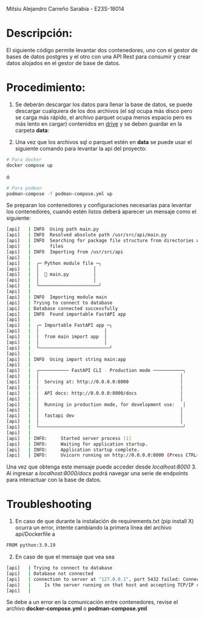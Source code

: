 Mitsiu Alejandro Carreño Sarabia - E23S-18014

# Descripción:
El siguiente código permite levantar dos contenedores, uno con el gestor de bases de datos postgres y el otro con una API Rest para consumir y crear datos alojados en el gestor de base de datos.
# Procedimiento:
1. Se deberán descargar los datos para llenar la base de datos, se puede descargar cualquiera de los dos archivos (el sql ocupa más disco pero se carga más rápido, el archivo parquet ocupa menos espacio pero es más lento en cargar) contenidos en [drive](https://drive.google.com/drive/folders/1udL7Kr08BGNz_TQNnWH0qwG1C8zQWW0X?usp=sharing) y se deben guardar en la carpeta **data**:

2. Una vez que los archivos sql o parquet estén en **data** se puede usar el siguiente comando para levantar la api del proyecto:
```bash
# Para docker
docker compose up
```
ó 
```bash
# Para podman
podman-compose -f podman-compose.yml up
```
Se preparan los contenedores y configuraciones necesarias para levantar los contenedores, cuando estén listos deberá aparecer un mensaje como el siguiente:
```bash
[api]  	| INFO 	Using path main.py                                                	 
[api]  	| INFO 	Resolved absolute path /usr/src/api/main.py                       	 
[api]  	| INFO 	Searching for package file structure from directories with __init__.py
[api]  	|      	files                                                             	 
[api]  	| INFO 	Importing from /usr/src/api                                       	 
[api]  	|                                                                            	 
[api]  	|  ╭─ Python module file ─╮                                                  	 
[api]  	|  │                  	│                                                  	 
[api]  	|  │  🐍 main.py      	│                                                  	 
[api]  	|  │                  	│                                                  	 
[api]  	|  ╰──────────────────────╯                                                  	 
[api]  	|                                                                            	 
[api]  	| INFO 	Importing module main                                             	 
[api]  	| Trying to connect to database
[api]  	| Database connected successfully
[api]  	| INFO 	Found importable FastAPI app                                      	 
[api]  	|                                                                            	 
[api]  	|  ╭─ Importable FastAPI app ─╮                                              	 
[api]  	|  │                      	│                                              	 
[api]  	|  │  from main import app	│                                              	 
[api]  	|  │                      	│                                              	 
[api]  	|  ╰──────────────────────────╯                                              	 
[api]  	|                                                                            	 
[api]  	| INFO 	Using import string main:app                                      	 
[api]  	|                                                                            	 
[api]  	|  ╭─────────── FastAPI CLI - Production mode ───────────╮                   	 
[api]  	|  │                                                 	│                   	 
[api]  	|  │  Serving at: http://0.0.0.0:8000                	│                   	 
[api]  	|  │                                                 	│                   	 
[api]  	|  │  API docs: http://0.0.0.0:8000/docs             	│                   	 
[api]  	|  │                                                 	│                   	 
[api]  	|  │  Running in production mode, for development use:   │                   	 
[api]  	|  │                                                 	│                   	 
[api]  	|  │  fastapi dev                                    	│                   	 
[api]  	|  │                                                 	│                   	 
[api]  	|  ╰─────────────────────────────────────────────────────╯                   	 
[api]  	|                                                                            	 
[api]  	| INFO: 	Started server process [1]
[api]  	| INFO: 	Waiting for application startup.
[api]  	| INFO: 	Application startup complete.
[api]  	| INFO: 	Uvicorn running on http://0.0.0.0:8000 (Press CTRL+C to quit)
```
Una vez que obtenga este mensaje puede acceder desde _localhost:8000_
3. Al ingresar a _localhost:8000/docs_ podrá navegar una serie de endpoints para interactuar con la base de datos.

# Troubleshooting
1. En caso de que durante la instalación de requirements.txt (pip install X) ocurra un error, intente cambiando la primera línea del archivo api/Dockerfile a
```bash
FROM python:3.9.19
``` 

2. En caso de que el mensaje que vea sea 
```bash
[api]  	| Trying to connect to database
[api]  	| Database not connected
[api]  	| connection to server at "127.0.0.1", port 5432 failed: Connection refused
[api]  	|     Is the server running on that host and accepting TCP/IP connections?
[api]  	|
```
Se debe a un error en la comunicación entre contenedores, revise el archivo **docker-compose.yml** o **podman-compose.yml**

